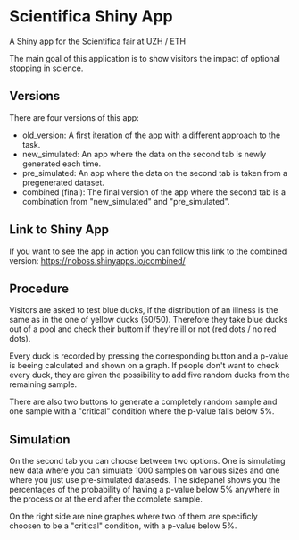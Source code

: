 # Scientifica Shiny App
A Shiny app for the Scientifica fair at UZH / ETH

The main goal of this application is to show visitors the impact of optional stopping in science. 

## Versions
There are four versions of this app:
* old_version: A first iteration of the app with a different approach to the task.
* new_simulated: An app where the data on the second tab is newly generated each time.
* pre_simulated: An app where the data on the second tab is taken from a pregenerated dataset.
* combined (final): The final version of the app where the second tab is a combination from "new_simulated" and "pre_simulated".

## Link to Shiny App
If you want to see the app in action you can follow this link to the combined version:  https://noboss.shinyapps.io/combined/

## Procedure
Visitors are asked to test blue ducks, if the distribution of an illness is the same as in the one of yellow ducks (50/50). Therefore they take blue ducks out of a pool and check their buttom if they're ill or not (red dots / no red dots). 

Every duck is recorded by pressing the corresponding button and a p-value is beeing calculated and shown on a graph. If people don't want to check every duck, they are given the possibility to add five random ducks from the remaining sample.

There are also two buttons to generate a completely random sample and one sample with a "critical" condition where the p-value falls below 5%. 

## Simulation
On the second tab you can choose between two options. One is simulating new data where you can simulate 1000 samples on various sizes and one where you just use pre-simulated dataseds. The sidepanel shows you the percentages of the probability of having a p-value below 5% anywhere in the process or at the end after the complete sample.

On the right side are nine graphes where two of them are specificly choosen to be a "critical" condition, with a p-value below 5%. 
